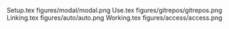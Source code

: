 Setup.tex
figures/modal/modal.png
Use.tex
figures/gitrepos/gitrepos.png
Linking.tex
figures/auto/auto.png
Working.tex
figures/access/access.png